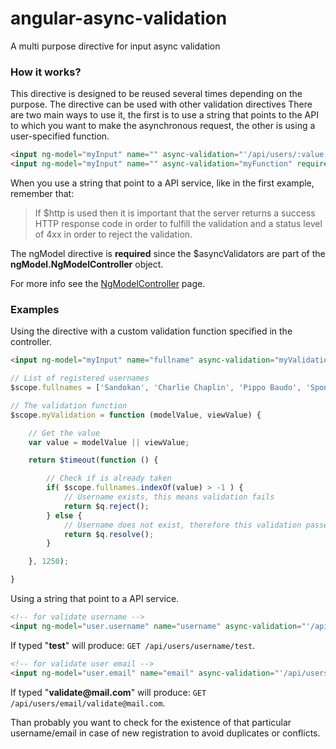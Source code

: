 # angular-async-validation
A multi purpose directive for input async validation

### How it works?
This directive is designed to be reused several times depending on the purpose.
The directive can be used with other validation directives
There are two main ways to use it, the first is to use a string that points to the API to which you want to make the asynchronous request, the other is using a user-specified function.
```html
<input ng-model="myInput" name="" async-validation="'/api/users/:value'" required />
<input ng-model="myInput" name="" async-validation="myFunction" required />
```

When you use a string that point to a API service, like in the first example, remember that:

> If $http is used then it is important that the server returns a success HTTP response code in order to fulfill the validation and a status level of 4xx in order to reject the validation.

The ngModel directive is __required__ since the $asyncValidators are part of the __ngModel.NgModelController__ object.

For more info see the [NgModelController](https://docs.angularjs.org/api/ng/type/ngModel.NgModelController) page.

### Examples
Using the directive with a custom validation function specified in the controller.
```html
<input ng-model="myInput" name="fullname" async-validation="myValidation" />
```
```javascript
// List of registered usernames
$scope.fullnames = ['Sandokan', 'Charlie Chaplin', 'Pippo Baudo', 'Sponge Bob'];

// The validation function
$scope.myValidation = function (modelValue, viewValue) {

    // Get the value
    var value = modelValue || viewValue;

    return $timeout(function () {

        // Check if is already taken
        if( $scope.fullnames.indexOf(value) > -1 ) {
            // Username exists, this means validation fails
            return $q.reject();
        } else {
            // Username does not exist, therefore this validation passes
            return $q.resolve();
        }

    }, 1250);

}
```

Using a string that point to a API service.
```html
<!-- for validate username -->
<input ng-model="user.username" name="username" async-validation="'/api/users/username/:value'" required />
```
If typed "__test__" will produce: `GET /api/users/username/test`.
```html
<!-- for validate user email -->
<input ng-model="user.email" name="email" async-validation="'/api/users/email/:value'" required />
```
If typed "__validate@mail.com__" will produce: `GET /api/users/email/validate@mail.com`.

Than probably you want to check for the existence of that particular username/email in case of new registration to avoid duplicates or conflicts.
